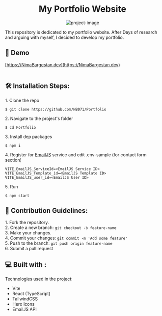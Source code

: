 <h1 align="center" id="title">My Portfolio Website </h1>

<p align="center"><img src="https://socialify.git.ci/NB071/DigiBookShelf/image?font=Inter&amp;language=1&amp;logo=https%3A%2F%2Fi.ibb.co%2FyFfk1z4%2FLogo.png&amp;name=1&amp;owner=1&amp;pattern=Plus&amp;stargazers=1&amp;theme=Light" alt="project-image"></p>

<p id="description">This repository is dedicated to my portfolio website. After Days of research and arguing with myself, I decided to develop my portfolio.</p>

<h2>🚀 Demo</h2>

[https://NimaBargestan.dev](https://NimaBargestan.dev)<br><br>


<h2>🛠️ Installation Steps:</h2>

<p>1. Clone the repo</p>

```
$ git clone https://github.com/NB071/Portfolio
```

<p>2. Navigate to the project's folder</p>

```
$ cd Portfolio
```

<p>3. Install dep packages</p>

```
$ npm i
```

<p>4. Register for <a href="https://www.emailjs.com/">EmailJS</a> service and edit .env-sample (for contact form section)</p>

```
VITE_EmailJS_ServiceId=<EmailJS Service ID>
VITE_EmailJS_Template_id=<EmailJS Template ID>
VITE_EmailJS_user_id=<EmailJS User ID>
```

<p>5. Run</p>

```
$ npm start
```

<h2>🍰 Contribution Guidelines:</h2>

1\. Fork the repository\. <br>
2\. Create a new branch: ```git checkout -b feature-name``` <br>
3\. Make your changes\. <br>
4\. Commit your changes: ```git commit -m 'Add some feature'```  <br>
5\. Push to the branch: ```git push origin feature-name``` <br>
6\. Submit a pull request <br>

  
  
<h2>💻 Built with :</h2>

Technologies used in the project:

*   Vite
*   React (TypeScript)
*   TailwindCSS
*   Hero Icons
*   EmailJS API
